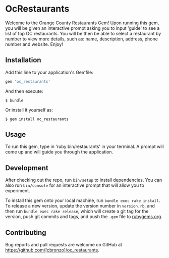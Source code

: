 # OcRestaurants

Welcome to the Orange County Restaurants Gem! Upon running this gem, you will be given an interactive prompt asking you to input 'guide' to see a list of top OC restaurants. You will be then be able to select a restaurant by number to view more details, such as: name, description, address, phone number and website. Enjoy!

## Installation

Add this line to your application's Gemfile:

```ruby
gem 'oc_restaurants'
```

And then execute:

    $ bundle

Or install it yourself as:

    $ gem install oc_restaurants

## Usage

To run this gem, type in 'ruby  bin/restaurants' in your terminal. A prompt will come up and will guide you through the application.

## Development

After checking out the repo, run `bin/setup` to install dependencies. You can also run `bin/console` for an interactive prompt that will allow you to experiment.

To install this gem onto your local machine, run `bundle exec rake install`. To release a new version, update the version number in `version.rb`, and then run `bundle exec rake release`, which will create a git tag for the version, push git commits and tags, and push the `.gem` file to [rubygems.org](https://rubygems.org).

## Contributing

Bug reports and pull requests are welcome on GitHub at https://github.com/[cbronzo]/oc_restaurants.
